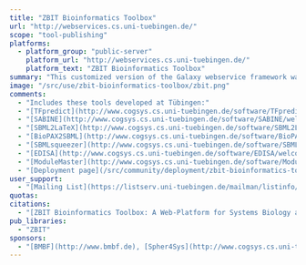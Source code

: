```yaml
---
title: "ZBIT Bioinformatics Toolbox"
url: "http://webservices.cs.uni-tuebingen.de/"
scope: "tool-publishing"
platforms:
  - platform_group: "public-server"
    platform_url: "http://webservices.cs.uni-tuebingen.de/"
    platform_text: "ZBIT Bioinformatics Toolbox"
summary: "This customized version of the Galaxy webservice framework was set up to allow the public access of our bioinformatics tools. These tools were developed and implemented by members of the [Department of Cognitive Systems](http://www.cogsys.cs.uni-tuebingen.de/) at the [University of Tübingen](http://www.uni-tuebingen.de/). "
image: "/src/use/zbit-bioinformatics-toolbox/zbit.png"
comments:
  - "Includes these tools developed at Tübingen:"
  - "[TFpredict](http://www.cogsys.cs.uni-tuebingen.de/software/TFpredict/welcome_e.html): Identification and structural characterization of transcription factors"
  - "[SABINE](http://www.cogsys.cs.uni-tuebingen.de/software/SABINE/welcome_e.html): Prediction of the binding specificity of transcription factors"
  - "[SBML2LaTeX](http://www.cogsys.cs.uni-tuebingen.de/software/SBML2LaTeX/index.html): Conversion of SBML files into human-readable reports"
  - "[BioPAX2SBML](http://www.cogsys.cs.uni-tuebingen.de/software/BioPAX2SBML/welcome_e.html): Conversion of BioPAX format to SBML qual"
  - "[SBMLsqueezer](http://www.cogsys.cs.uni-tuebingen.de/software/SBMLsqueezer/): Generate kinetic rate equations for biochemical networks"
  - "[EDISA](http://www.cogsys.cs.uni-tuebingen.de/software/EDISA/welcome_e.html): Extracting biclusters from multiple time-series of gene expression profiles"
  - "[ModuleMaster](http://www.cogsys.cs.uni-tuebingen.de/software/ModuleMaster/welcome_e.html): Finding *cis*-regulatory modules using promoter analysis and microarray expression data regression."
  - "[Deployment page](/src/community/deployment/zbit-bioinformatics-toolbox/index.md) in the [Galaxy Deployment Catalog](/src/community/deployment/index.md)"
user_support:
  - "[Mailing List](https://listserv.uni-tuebingen.de/mailman/listinfo/galaxy)"
quotas:
citations:
  - "[ZBIT Bioinformatics Toolbox: A Web-Platform for Systems Biology and Expression Data Analysis](    https://doi.org/10.1371/journal.pone.0149263). Michael Römer, Johannes Eichner, Andreas Dräger, Clemens Wrzodek, Finja Wrzodek, Andreas Zell, *PLOS One*, February 16, 2016 doi:10.1371/journal.pone.0149263"
pub_libraries:
  - "ZBIT"
sponsors:
  - "[BMBF](http://www.bmbf.de), [Spher4Sys](http://www.cogsys.cs.uni-tuebingen.de/forschung/spher4sys/welcome_e.html), [MARCAR](http://www.zbit.uni-tuebingen.de),  [Virtual Liver](http://www.hepatosys.de), and [NGFN](http://www.ngfn.de)"
---
```

